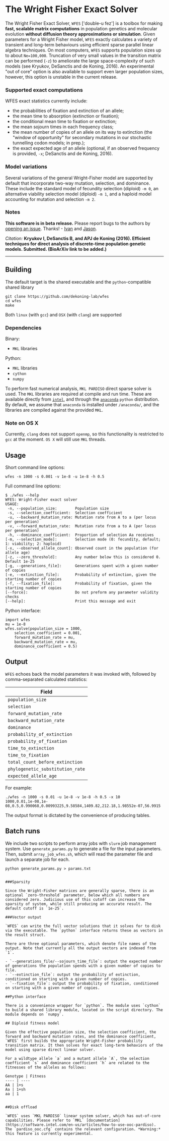 # The Wright Fisher Exact Solver

The Wright Fisher Exact Solver, `WFES` ['double-u fez'] is a toolbox for making **fast, scalable matrix computations** in population genetics and molecular evolution **without diffusion theory approximations or simulation**. Given parameters for a Wright Fisher model, `WFES` exactly calculates a variety of transient and long-term behaviours using efficient sparse parallel linear algebra techniques. On most computers, `WFES` supports population sizes up to about `Ne=100,000`. Truncation of very small values in the transition matrix can be performed (`-z`) to ameliorate the large space-complexity of such models (see Kryukov, DeSanctis and de Koning, 2016). An experimental "out of core" option is also available to support even larger population sizes, however, this option is unstable in the current release.

### Supported exact computations

WFES exact statistics currently include:
* the probabilities of fixation and extinction of an allele;
* the mean time to absorption (extinction or fixation);
* the conditional mean time to fixation or extinction;
* the mean sojourn times in each frequency class;
* the mean number of copies of an allele on its way to extinction (the "window of opportunity" for secondary mutations in our stochastic tunnelling codon models; in prep.);
* the exact expected age of an allele (optional, if an observed frequency is provided, `-x`; DeSanctis and de Koning, 2016).

### Model variations

Several variations of the general Wright-Fisher model are supported by default that incorporate two-way mutation, selection, and dominance. These include the standard model of fecundity selection (diploid) `-m 0`, an alternative viability selection model (diploid) `-m 1`, and a haploid model accounting for mutation and selection `-m 2`.

### Notes

**This software is in beta release.** Please report bugs to the authors by [opening an issue](https://github.com/dekoning-lab/wfes/issues/new). Thanks! - [Ivan](mailto:ikryukov@ucalgary.ca) and [Jason](mailto:jason.dekoning@ucalgary.ca).

*Citation:* **Kryukov I, DeSanctis B, and APJ de Koning (2016). Efficient techniques for direct analysis of discrete-time population genetic models. Submitted. (BioArXiv link to be added.)**

---
## Building

The default target is the shared executable and the `python`-compatible shared library
```
git clone https://github.com/dekoning-lab/wfes
cd wfes
make
```

Both `linux` (with `gcc`) and `OSX` (with `clang`) are supported

### Dependencies

Binary:
* `MKL` libraries

Python:
* `MKL` libraries
* `cython`
* `numpy`

To perform fast numerical analysis, `MKL PARDISO` direct sparse solver is used. The `MKL` libraries are required at compile and run time. These are available directly from [`intel`](https://software.intel.com/en-us/intel-mkl), and through the [`anaconda`](https://www.continuum.io/downloads) `python` distribution. By default, we assume that `anaconda` is installed under `/anaconda/`, and the libraries are compiled against the provided `MKL`.

### Note on OS X

Currently, `clang` does not support `openmp`, so this functionality is restricted to `gcc` at the moment. `OS X` will still use `MKL` threads.

## Usage

Short command line options:
```lang=bash
wfes -n 1000 -s 0.001 -v 1e-8 -u 1e-8 -h 0.5
```

Full command line options:
```lang=bash
$ ./wfes --help
WFES: Wright-Fisher exact solver
USAGE:
 -n, --population_size:        Population size
 -s, --selection_coefficient:  Selection coefficient
 -u, --backward_mutation_rate: Mutation rate from A to a (per locus per generation)
 -v, --forward_mutation_rate:  Mutation rate from a to A (per locus per generation)
 -h, --dominance_coefficient:  Proportion of selection Aa receives
[-m, --selection_mode]:        Selection mode (0: fecundity, default; 1: viability; 2: haploid)
[-x, --observed_allele_count]: Observed count in the population (for allele age)
[-z, --zero_threshold]:        Any number below this is considered 0. Default 1e-25
[-g, --generations_file]:      Generations spent with a given number of copies
[-e, --extinction_file]:       Probability of extinction, given the starting number of copies
[-f, --fixation_file]:         Probability of fixation, given the starting number of copies
[--force]:                     Do not preform any parameter validity checks
[--help]:                      Print this message and exit
```

Python interface:
```lang=python
import wfes
mu = 1e-8
wfes.solve(population_size = 1000,
    selection_coefficient = 0.001,
    forward_mutation_rate = mu,
    backward_mutation_rate = mu,
    dominance_coefficient = 0.5)
```

## Output

`WFES` echoes back the model parameters it was invoked with, followed by comma-separated calculated statistics:

|Field|
|---|
|`population_size`|
|`selection`|
|`forward_mutation_rate`|
|`backward_mutation_rate`|
|`dominance`|
|`probability_of_extinction`|
|`probability_of_fixation`|
|`time_to_extinction`|
|`time_to_fixation`|
|`total_count_before_extinction`|
|`phylogenetic_substitution_rate`|
|`expected_allele_age`|

For example:
```
./wfes -n 1000 -s 0.01 -u 1e-8 -v 1e-8 -h 0.5 -x 10
1000,0.01,1e-08,1e-08,0.5,0.990068,0.00993225,9.58584,1409.82,212.18,1.98552e-07,56.9915
```

The output format is dictated by the convenience of producing tables.

## Batch runs

We include two scripts to perform array jobs with `slurm` job management system. Use `generate_params.py` to generate a file for the input parameters. Then, submit `array_job_wfes.sh`, which will read the parameter file and launch a separate job for each.

```lang=bash
python generate_params.py > params.txt


###Sparsity

Since the Wright-Fisher matrices are generally sparse, there is an optional `zero-threshold` parameter, below which all numbers are considered zero. Judicious use of this cutoff can increase the sparsity of system, while still producing an accurate result. The default cutoff is `1e-25`.

###Vector output

`WFES` can write the full vector solutions that it solves for to disk via the executable. The `python` interface returns these as vectors in the result struct.

There are three optional parameters, which denote file names of the output. Note that currently all the output vectors are indexed from `1`.

- `--generations_file/--sojourn_time_file`: output the expected number of generations the population spends with a given number of copies to file.
- `--extinction_file`: output the probability of extinction, conditioned on starting with a given number of copies.
- `--fixation_file`: output the probability of fixation, conditioned on starting with a given number of copies.

##Python interface

There is a convenience wrapper for `python`. The module uses `cython` to build a shared library module, located in the script directory. The module depends on `numpy`.

## Diploid fitness model

​Given the effective population size, the selection coefficient, the forward and backward mutation rates, and the dominance coefficient, `WFES` first builds the appropriate Wright-Fisher probability transition matrix. It then solves for exact long-term behaviors of the model using sparse direct linear solver.

For a wildtype allele `a` and a mutant allele `A`, the selection coefficient `s` and dominance coefficient `h` are related to the fitnesses of the alleles as follows:

Genotype | Fitness
---- | ----
AA | 1+s
Aa | 1+sh
aa | 1

​
##Disk offload

`WFES` uses `MKL PARDISO` linear system solver, which has out-of-core capabilities. Please refer to `MKL` [documentation](https://software.intel.com/en-us/articles/how-to-use-ooc-pardiso). The `pardiso_ooc.cfg` contains the relevant configuration. *Warning:* this feature is currently experimental.
